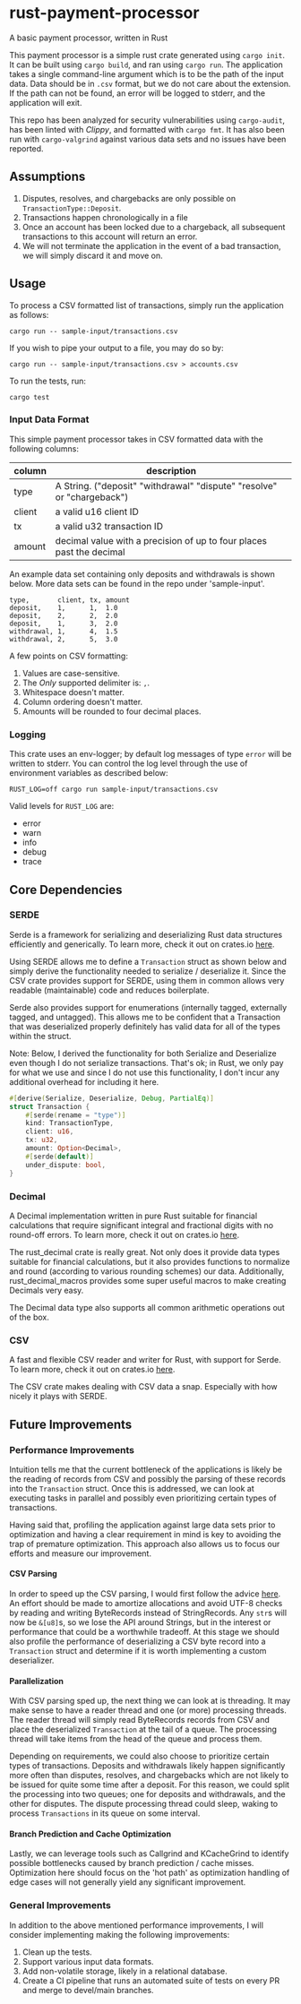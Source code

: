 # rust-payment-processor

A basic payment processor, written in Rust

This payment processor is a simple rust crate generated using `cargo init`.
It can be built using `cargo build`, and ran using `cargo run`. The application takes a single command-line argument
which is to be the path of the input data. Data should be in `.csv` format, but we do not care about the extension.
If the path can not be found, an error will be logged to stderr, and the application will exit.

This repo has been analyzed for security vulnerabilities using `cargo-audit`, has been linted with *Clippy*, and 
formatted with `cargo fmt`. It has also been run with `cargo-valgrind` against various data sets and no issues have been reported.

## Assumptions

1. Disputes, resolves, and chargebacks are only possible on `TransactionType::Deposit`.
2. Transactions happen chronologically in a file
3. Once an account has been locked due to a chargeback, all subsequent transactions to this account will return an error. 
4. We will not terminate the application in the event of a bad transaction, we will simply discard it and move on.

## Usage

To process a CSV formatted list of transactions, simply run the application as follows:
```shell
cargo run -- sample-input/transactions.csv
``` 

If you wish to pipe your output to a file, you may do so by: 
```shell
cargo run -- sample-input/transactions.csv > accounts.csv
``` 

To run the tests, run:
```shell
cargo test
```
### Input Data Format

This simple payment processor takes in CSV formatted data with the following columns:

|column|description                  |
|------|-----------------------------|
|type  |  A String. ("deposit"  "withdrawal" "dispute" "resolve" or "chargeback")|
|client| a valid u16 client ID       |
|tx    | a valid u32 transaction ID  |
|amount| decimal value with a precision of up to four places past the decimal|

An example data set containing only deposits and withdrawals is shown below. More data sets can be found in the 
repo under 'sample-input'.

```csv
type,       client, tx, amount
deposit,    1,      1,  1.0
deposit,    2,      2,  2.0
deposit,    1,      3,  2.0
withdrawal, 1,      4,  1.5
withdrawal, 2,      5,  3.0
```

A few points on CSV formatting: 
1. Values are case-sensitive.
2. The *Only* supported delimiter is: `,`.
3. Whitespace doesn't matter.
4. Column ordering doesn't matter.
5. Amounts will be rounded to four decimal places.

### Logging

This crate uses an env-logger; by default log messages of type `error` will be written to stderr. You can control the
log level through the use of environment variables as described below:
```shell
RUST_LOG=off cargo run sample-input/transactions.csv
```

Valid levels for `RUST_LOG` are: 
* error
* warn
* info
* debug
* trace

## Core Dependencies

### SERDE

Serde is a framework for serializing and deserializing Rust data structures efficiently and generically. To learn 
more, check it out on crates.io [here](https://crates.io/crates/serde).

Using SERDE allows me to define a `Transaction` struct as shown below and simply derive the functionality needed
to serialize / deserialize it. Since the CSV crate provides support for SERDE, using them in common allows very
readable (maintainable) code and reduces boilerplate. 

Serde also provides support for enumerations (internally tagged, externally tagged, and untagged). This allows me 
to be confident that a Transaction that was deserialized properly definitely has valid data for all of the types 
within the struct. 

Note: Below, I derived the functionality for both Serialize and Deserialize even though I do not serialize transactions.
That's ok; in Rust, we only pay for what we use and since I do not use this functionality, I don't incur any additional
overhead for including it here. 

```rust
#[derive(Serialize, Deserialize, Debug, PartialEq)]
struct Transaction {
    #[serde(rename = "type")]
    kind: TransactionType,
    client: u16,
    tx: u32,
    amount: Option<Decimal>,
    #[serde(default)]
    under_dispute: bool,
}
```

### Decimal

A Decimal implementation written in pure Rust suitable for financial calculations that require significant integral 
and fractional digits with no round-off errors. To learn more, check it out on crates.io
[here](https://crates.io/crates/rust_decimal).

The rust_decimal crate is really great. Not only does it provide data types suitable for financial calculations, but 
it also provides functions to normalize and round (according to various rounding schemes) our data. Additionally,
rust_decimal_macros provides some super useful macros to make creating Decimals very easy. 

The Decimal data type also supports all common arithmetic operations out of the box. 

### CSV

A fast and flexible CSV reader and writer for Rust, with support for Serde. To learn more, check it out on crates.io
[here](https://crates.io/crates/csv).

The CSV crate makes dealing with CSV data a snap. Especially with how nicely it plays with SERDE. 

## Future Improvements

### Performance Improvements

Intuition tells me that the current bottleneck of the applications is likely be the reading of records from CSV and 
possibly the parsing of these records into the `Transaction` struct. Once this is addressed, we can look at 
executing tasks in parallel and possibly even prioritizing certain types of transactions.

Having said that, profiling the application against large data sets prior to optimization and having a clear requirement
in mind is key to avoiding the trap of premature optimization. This approach also allows us to focus our efforts and 
measure our improvement. 

#### CSV Parsing

In order to speed up the CSV parsing, I would first follow the advice [here](https://docs.rs/csv/1.0.0/csv/tutorial/index.html#performance).
An effort should be made to amortize allocations and avoid UTF-8 checks by reading and writing ByteRecords instead of
StringRecords. Any `str`s will now be `&[u8]`s, so we lose the API around Strings, but in the interest or performance
that could be a worthwhile tradeoff. At this stage we should also profile the performance of deserializing a CSV byte
record into a `Transaction` struct and determine if it is worth implementing a custom deserializer. 

#### Parallelization 

With CSV parsing sped up, the next thing we can look at is threading. It may make sense to have a reader thread and one 
(or more) processing threads. The reader thread will simply read ByteRecords records from CSV and place the deserialized
`Transaction` at the tail of a queue. The processing thread will take items from the head of the queue and process them. 

Depending on requirements, we could also choose to prioritize certain types of transactions. Deposits and withdrawals 
likely happen significantly more often than disputes, resolves, and chargebacks which are not likely to be issued for 
quite some time after a deposit. For this reason, we could split the processing into two queues; one for deposits and 
withdrawals, and the other for disputes. The dispute processing thread could sleep, waking to process `Transactions` in
its queue on some interval. 

#### Branch Prediction and Cache Optimization 

Lastly, we can leverage tools such as Callgrind and KCacheGrind to identify possible bottlenecks caused by 
branch prediction / cache misses. Optimization here should focus on the 'hot path' as optimization handling of edge
cases will not generally yield any significant improvement. 

### General Improvements 

In addition to the above mentioned performance improvements, I will consider implementing making the following 
improvements: 

1. Clean up the tests.
2. Support various input data formats.
3. Add non-volatile storage, likely in a relational database.
4. Create a CI pipeline that runs an automated suite of tests on every PR and merge to devel/main branches. 